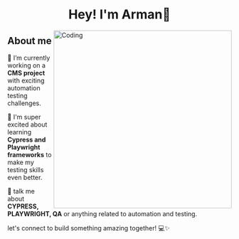 <h1 align="center">Hey! I'm Arman🌻</h1>
<img align="right" alt="Coding" width="400" src="https://dresma.ai/wp-content/uploads/2022/01/QA-Automation-EngineerMW.gif">

## About me

🔭 I’m currently working on a **CMS project** with exciting automation testing challenges.

🌱 I'm super excited about learning **Cypress and Playwright frameworks** to make my testing skills even better.

💬 talk me about **CYPRESS, PLAYWRIGHT, QA** or anything related to automation and testing.

let's connect to build something amazing together! 💻✨

